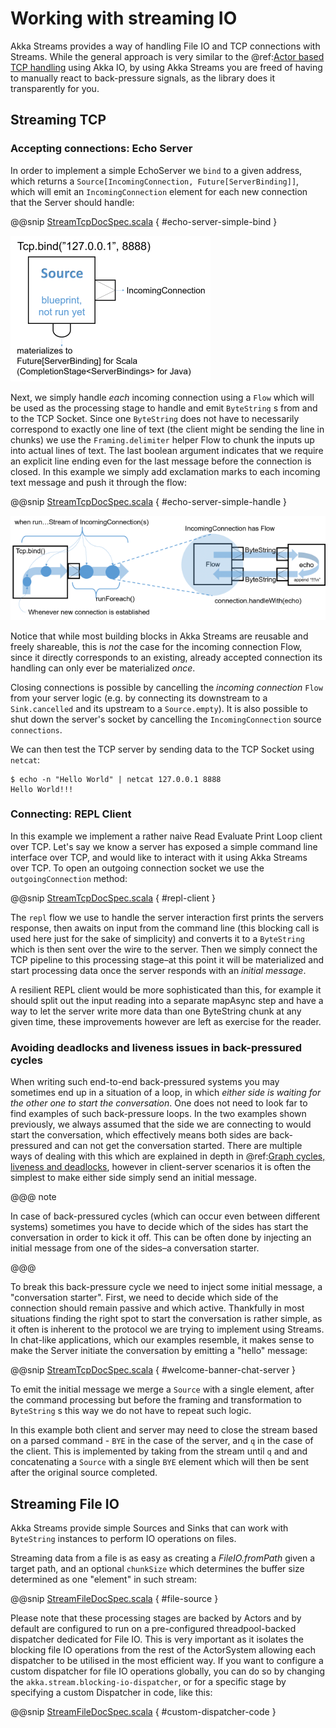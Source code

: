 # Working with streaming IO

Akka Streams provides a way of handling File IO and TCP connections with Streams.
While the general approach is very similar to the @ref:[Actor based TCP handling](../io-tcp.md) using Akka IO,
by using Akka Streams you are freed of having to manually react to back-pressure signals,
as the library does it transparently for you.

## Streaming TCP

### Accepting connections: Echo Server

In order to implement a simple EchoServer we `bind` to a given address, which returns a `Source[IncomingConnection, Future[ServerBinding]]`,
which will emit an `IncomingConnection` element for each new connection that the Server should handle:

@@snip [StreamTcpDocSpec.scala]($code$/scala/docs/stream/io/StreamTcpDocSpec.scala) { #echo-server-simple-bind }

![tcp-stream-bind.png](../../images/tcp-stream-bind.png)

Next, we simply handle *each* incoming connection using a `Flow` which will be used as the processing stage
to handle and emit `ByteString` s from and to the TCP Socket. Since one `ByteString` does not have to necessarily
correspond to exactly one line of text (the client might be sending the line in chunks) we use the `Framing.delimiter`
helper Flow to chunk the inputs up into actual lines of text. The last boolean
argument indicates that we require an explicit line ending even for the last message before the connection is closed.
In this example we simply add exclamation marks to each incoming text message and push it through the flow:

@@snip [StreamTcpDocSpec.scala]($code$/scala/docs/stream/io/StreamTcpDocSpec.scala) { #echo-server-simple-handle }

![tcp-stream-run.png](../../images/tcp-stream-run.png)

Notice that while most building blocks in Akka Streams are reusable and freely shareable, this is *not* the case for the
incoming connection Flow, since it directly corresponds to an existing, already accepted connection its handling can
only ever be materialized *once*.

Closing connections is possible by cancelling the *incoming connection* `Flow` from your server logic (e.g. by
connecting its downstream to a `Sink.cancelled` and its upstream to a `Source.empty`).
It is also possible to shut down the server's socket by cancelling the `IncomingConnection` source `connections`.

We can then test the TCP server by sending data to the TCP Socket using `netcat`:

```
$ echo -n "Hello World" | netcat 127.0.0.1 8888
Hello World!!!
```

### Connecting: REPL Client

In this example we implement a rather naive Read Evaluate Print Loop client over TCP.
Let's say we know a server has exposed a simple command line interface over TCP,
and would like to interact with it using Akka Streams over TCP. To open an outgoing connection socket we use
the `outgoingConnection` method:

@@snip [StreamTcpDocSpec.scala]($code$/scala/docs/stream/io/StreamTcpDocSpec.scala) { #repl-client }

The `repl` flow we use to handle the server interaction first prints the servers response, then awaits on input from
the command line (this blocking call is used here just for the sake of simplicity) and converts it to a
`ByteString` which is then sent over the wire to the server. Then we simply connect the TCP pipeline to this
processing stage–at this point it will be materialized and start processing data once the server responds with
an *initial message*.

A resilient REPL client would be more sophisticated than this, for example it should split out the input reading into
a separate mapAsync step and have a way to let the server write more data than one ByteString chunk at any given time,
these improvements however are left as exercise for the reader.

### Avoiding deadlocks and liveness issues in back-pressured cycles

When writing such end-to-end back-pressured systems you may sometimes end up in a situation of a loop,
in which *either side is waiting for the other one to start the conversation*. One does not need to look far
to find examples of such back-pressure loops. In the two examples shown previously, we always assumed that the side we
are connecting to would start the conversation, which effectively means both sides are back-pressured and can not get
the conversation started. There are multiple ways of dealing with this which are explained in depth in @ref:[Graph cycles, liveness and deadlocks](stream-graphs.md#graph-cycles),
however in client-server scenarios it is often the simplest to make either side simply send an initial message.

@@@ note

In case of back-pressured cycles (which can occur even between different systems) sometimes you have to decide
which of the sides has start the conversation in order to kick it off. This can be often done by injecting an
initial message from one of the sides–a conversation starter.

@@@

To break this back-pressure cycle we need to inject some initial message, a "conversation starter".
First, we need to decide which side of the connection should remain passive and which active.
Thankfully in most situations finding the right spot to start the conversation is rather simple, as it often is inherent
to the protocol we are trying to implement using Streams. In chat-like applications, which our examples resemble,
it makes sense to make the Server initiate the conversation by emitting a "hello" message:

@@snip [StreamTcpDocSpec.scala]($code$/scala/docs/stream/io/StreamTcpDocSpec.scala) { #welcome-banner-chat-server }

To emit the initial message we merge a `Source` with a single element, after the command processing but before the
framing and transformation to `ByteString` s this way we do not have to repeat such logic.

In this example both client and server may need to close the stream based on a parsed command - `BYE` in the case
of the server, and `q` in the case of the client. This is implemented by taking from the stream until `q` and
and concatenating a `Source` with a single `BYE` element which will then be sent after the original source completed.

## Streaming File IO

Akka Streams provide simple Sources and Sinks that can work with `ByteString` instances to perform IO operations
on files.

Streaming data from a file is as easy as creating a *FileIO.fromPath* given a target path, and an optional
`chunkSize` which determines the buffer size determined as one "element" in such stream:

@@snip [StreamFileDocSpec.scala]($code$/scala/docs/stream/io/StreamFileDocSpec.scala) { #file-source }

Please note that these processing stages are backed by Actors and by default are configured to run on a pre-configured
threadpool-backed dispatcher dedicated for File IO. This is very important as it isolates the blocking file IO operations from the rest
of the ActorSystem allowing each dispatcher to be utilised in the most efficient way. If you want to configure a custom
dispatcher for file IO operations globally, you can do so by changing the `akka.stream.blocking-io-dispatcher`,
or for a specific stage by specifying a custom Dispatcher in code, like this:

@@snip [StreamFileDocSpec.scala]($code$/scala/docs/stream/io/StreamFileDocSpec.scala) { #custom-dispatcher-code }